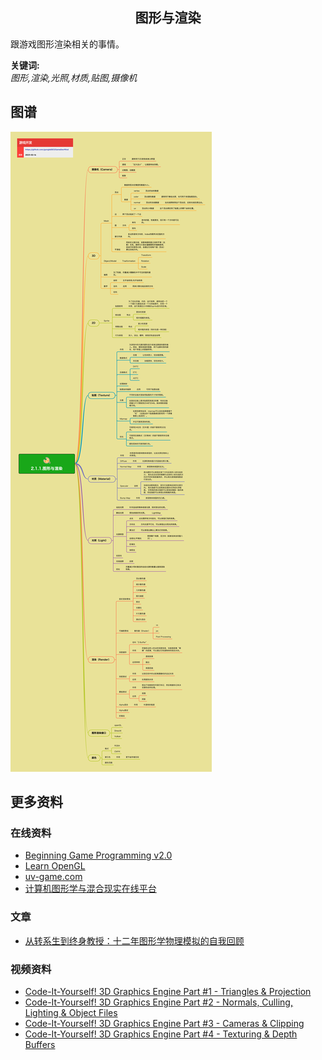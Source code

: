 <h2 align="center">图形与渲染</h2>
<p>
跟游戏图形渲染相关的事情。
</p>

**关键词:**<br/>
*图形,渲染,光照,材质,贴图,摄像机*

## 图谱
![图片加载中...](../../exports/2.1.1.图形与渲染.png?raw=true)

## 更多资料
### 在线资料
* [Beginning Game Programming v2.0](https://lazyfoo.net/tutorials/SDL/)
* [Learn OpenGL](https://learnopengl.com/)
* [uv-game.com](https://uv-game.com/intro)
* [计算机图形学与混合现实在线平台](http://games-cn.org/)
### 文章
* [从转系生到终身教授：十二年图形学物理模拟的自我回顾](https://zhuanlan.zhihu.com/p/560415998)
### 视频资料
* [Code-It-Yourself! 3D Graphics Engine Part #1 - Triangles & Projection](https://www.youtube.com/watch?v=ih20l3pJoeU)
* [Code-It-Yourself! 3D Graphics Engine Part #2 - Normals, Culling, Lighting & Object Files](https://www.youtube.com/watch?v=XgMWc6LumG4)
* [Code-It-Yourself! 3D Graphics Engine Part #3 - Cameras & Clipping](https://www.youtube.com/watch?v=HXSuNxpCzdM)
* [Code-It-Yourself! 3D Graphics Engine Part #4 - Texturing & Depth Buffers](https://www.youtube.com/watch?v=nBzCS-Y0FcY)
